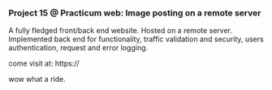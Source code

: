 ### Project 15 @ Practicum web: Image posting on a remote server

A fully fledged front/back end website. Hosted on a remote server.
Implemented back end for functionality, traffic validation and security, users authentication, request and error logging.

come visit at: https://

wow what a ride.
